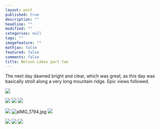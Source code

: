 ```yaml
---
layout: post
published: true
description: ""
headline: ""
modified: ""
categories: null
tags: ""
imagefeature: ""
mathjax: false
featured: false
comments: false
title: Nelson Lakes part two
---
```

The next day dawned bright and clear, which was great, as this day was basically stroll along a very long mountain ridge. Epic views followed.

![]({{site.baseurl}}/images/aIMG_1785.jpg)

![]({{site.baseurl}}/images/aIMG_1794.jpg)
![]({{site.baseurl}}/images/aIMG_1796.jpg)
![]({{site.baseurl}}/images/aIMG_1799.jpg)

![]({{site.baseurl}}/images/aIMG_1818.jpg)
![aIMG_1794.jpg]({{site.baseurl}}/images/aIMG_1794.jpg)
![]({{site.baseurl}}/images/aIMG_1836.jpg)

![]({{site.baseurl}}/images/aIMG_1841.jpg)
![]({{site.baseurl}}/images/aIMG_1842.jpg)
![]({{site.baseurl}}/images/aIMG_1844.jpg)